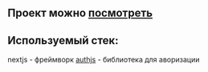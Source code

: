 ## Проект можно [посмотреть](https://plant-mr3kse2zz-oksbelyshevas-projects.vercel.app/)

## Используемый стек:

nextjs - фреймворк
[authjs](https://authjs.dev) - библиотека для аворизации